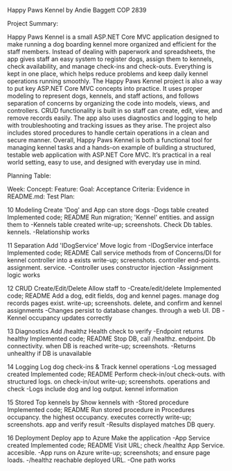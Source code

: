 ﻿Happy Paws Kennel
by Andie Baggett
COP 2839

Project Summary:

Happy Paws Kennel is a small ASP.NET Core MVC application designed to make running a dog boarding kennel 
more organized and efficient for the staff members. Instead of dealing with paperwork and spreadsheets, 
the app gives staff an easy system to register dogs, assign them to kennels, check availability, and manage 
check-ins and check-outs. Everything is kept in one place, which helps reduce problems and keep daily kennel 
operations running smoothly.
The Happy Paws Kennel project is also a way to put key ASP.NET Core MVC concepts into practice. It uses proper 
modeling to represent dogs, kennels, and staff actions, and follows separation of concerns by organizing the 
code into models, views, and controllers. CRUD functionality is built in so staff can create, edit, view, and 
remove records easily. The app also uses diagnostics and logging to help with troubleshooting and tracking issues 
as they arise. The project also includes stored procedures to handle certain operations in a clean and secure manner.
Overall, Happy Paws Kennel is both a functional tool for managing kennel tasks and a hands-on example of building a 
structured, testable web application with ASP.NET Core MVC. It’s practical in a real world setting, easy to use, 
and designed with everyday use in mind.



Planning Table:

Week:   Concept:           Feature:                Goal:                 Acceptance Criteria:         Evidence in README.md:          Test Plan:

10      Modeling         Create 'Dog' and       App can store dogs      -Dogs table created         Implemented code; README        Run migration;
                         'Kennel' entities.      and assign them to     -Kennels table created      write-up; screenshots.          Check Db tables. 
                                                kennels.                -Relationship works         

11      Separation       Add 'IDogService'      Move logic from         -IDogService interface      Implemented code; README        Call service methods from 
        of Concerns/DI   for kennel             controller into a       exists                      write-up; screenshots.          controller end-points.
                         assignment.            service.                -Controller uses 
                                                                        constructor injection
                                                                        -Assignment logic works

12      CRUD             Create/Edit/Delete     Allow staff to          -Create/edit/delete         Implemented code; README        Add a dog, edit fields,
                         dog and kennel pages.  manage dog records      pages exist.                write-up; screenshots.          delete, and confirm
                                                and kennel assignments  -Changes persist to                                         database changes.
                                                through a web UI.       DB
                                                                        -Kennel occupancy
                                                                        updates correctly

13      Diagnostics      Add /healthz           Health check to verify  -Endpoint returns healthy   Implemented code; README        Stop DB, call /healthz.
                         endpoint.              Db connectivity.        when DB is reached          write-up; screenshots.
                                                                        -Returns unhealthy if 
                                                                        DB is unavailable

14      Logging          Log dog check-ins &    Track kennel operations -Log messaged created       Implemented code; README        Perform check-in/out
                         check-outs.            with structured logs.   on check-in/out             write-up; screenshots.          operations and check
                                                                        -Logs include dog and                                       log output.
                                                                        kennel information

15      Stored           Top kennels by         Show kennels with        -Stored procedure          Implemented code; README        Run stored procedure in
        Procedures       occupancy.             the highest occupancy.   executes correctly         write-up; screenshots.          app and verify result 
                                                                         -Results displayed                                         matches DB query.

16      Deployment       Deploy app to Azure    Make the application     -App Service created       Implemented code; README        Visit URL; check /healthz
                         App Service.           accesible.               -App runs on Azure         write-up; screenshots;          and ensure page loads.
                                                                         -/healthz reachable        deployed URL.
                                                                         -One path works